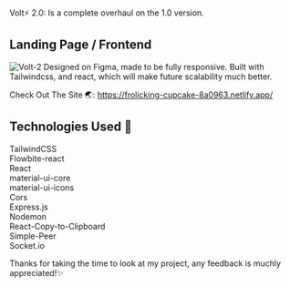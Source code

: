 Volt⚡ 2.0: Is a complete overhaul on the 1.0 version.


## Landing Page / Frontend
![Volt-2](https://user-images.githubusercontent.com/68613251/184562432-d9b2f092-d2e6-481f-8128-e10680e0e524.gif)
 Designed on Figma, made to be fully responsive. Built with Tailwindcss, and react, which will make future scalability much better. 

Check Out The Site 🌏: https://frolicking-cupcake-8a0963.netlify.app/ </br>


## Technologies Used 🧪 </br>
TailwindCSS </br>
Flowbite-react </br>
React </br>
material-ui-core </br>
material-ui-icons </br>
Cors </br>
Express.js </br>
Nodemon </br>
React-Copy-to-Clipboard </br>
Simple-Peer </br>
Socket.io



Thanks for taking the time to look at my project, any feedback is muchly appreciated!✨ </br>


